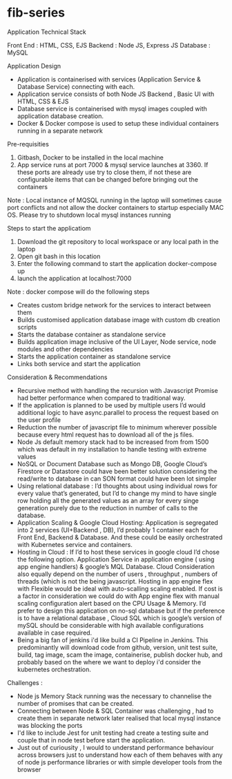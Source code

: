 # fib-series
Application Technical Stack

Front End : HTML, CSS, EJS
Backend : Node JS, Express JS
Database : MySQL

Application Design
- Application is containerised with services (Application Service & Database Service) connecting with each. 
- Application service consists of both Node JS Backend , Basic UI with HTML, CSS & EJS
- Database service is containerised with mysql images coupled with application database creation.
- Docker & Docker compose is used to setup these individual containers running in a separate network

Pre-requisities

1. Gitbash, Docker to be installed in the local machine 
2. App service runs at port 7000 & mysql service launches at 3360. If these ports are already use try to close them, if not these are configurable items that can be changed before bringing out the containers

Note : Local instance of MQSQL running in the laptop will sometimes cause port conflicts and not allow the docker containers to startup especially MAC OS. Please try to shutdown local mysql instances running 



Steps to start the applicatiom 

1. Download the git repository to local workspace or any local path in the laptop
2. Open git bash in this location
3. Enter the following command to start the application
    docker-compose up
4. launch the application at localhost:7000    


Note : docker compose will do the following steps

- Creates custom bridge network for the services to interact between them
- Builds customised application database image with custom db creation scripts
- Starts the database container as standalone service
- Builds application image inclusive of the UI Layer, Node service, node modules and other dependencies
- Starts the application container as standalone service
- Links both service and start the application




Consideration & Recommendations
- Recursive method with handling the recursion with Javascript Promise had better performance when compared to traditional way.
- If the application is planned to be used by multiple users I’d would additional logic to have async.parallel to process the request based on the user profile
- Reduction the number of javascript file to minimum wherever possible because every html request has to download all of the js files. 
- Node Js default memory stack had to be increased from from 1500 which was default in my installation to handle testing with extreme values
- NoSQL or Document Database such as Mongo DB, Google Cloud’s Firestore or Datastore could have been better solution considering the read/write to database in can SON format could have been lot simpler
- Using relational database : I’d thoughts about using individual rows for every value that’s generated, but I’d to change my mind to have single row holding all the generated values as an array for every singe generation purely due to the reduction in number of calls to the database.
- Application Scaling & Google Cloud Hosting: Application is segregated into 2 services (UI+Backend , DB), I’d probably 1 container each for Front End, Backend & Database. And these could be easily orchestrated with Kubernetes service and containers. 
- Hosting in Cloud : If I’d to host these services in google cloud I’d chose the following option. Application Service in application engine ( using app engine handlers) & google’s MQL Database. Cloud Consideration also equally depend on the number of users , throughput , numbers of threads (which is not the being javascript. Hosting in app engine flex with Flexible would be ideal with auto-scalling scaling enabled. If cost is a factor in consideration we could do with App engine flex with manual scaling configuration alert based on the CPU Usage & Memory. I’d prefer to design this application on no-sql database but if the preference is to have a relational database , Cloud SQL which is google’s version of mySQL should be considerable with high available configurations available in case required.
- Being a big fan of jenkins i'd like build a CI Pipeline in Jenkins.  This predominantly will download code from github, version, unit test suite, build, tag image, scam the image, containerise, publish docker hub, and probably based on the where we want to deploy i'd consider the kubernetes orchestration.

Challenges :

- Node js Memory Stack running was the necessary to channelise the number of promises that can be created. 
- Connecting between Node & SQL Container was challenging , had to create them in separate network later realised that local mysql instance was blocking the ports
- I'd like to include Jest for unit testing had create a testing suite and couple that in node test before start the application.
- Just out of curiousity , I would to understand performance behaviour across browsers just to understand how each of them behaves with any of node js performance libraries or with simple developer tools from the browser




